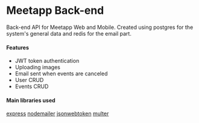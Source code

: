 # Meetapp Back-end

Back-end API for Meetapp Web and Mobile.
Created using postgres for the system's general data and redis for the email part.

#### Features

- JWT token authentication
- Uploading images
- Email sent when events are canceled
- User CRUD
- Events CRUD

#### Main libraries used

[express](https://github.com/expressjs/express)
[nodemailer](https://github.com/nodemailer/nodemailer)
[jsonwebtoken](https://github.com/rt2zz/redux-persist)
[multer](https://github.com/redux-saga/redux-saga)
